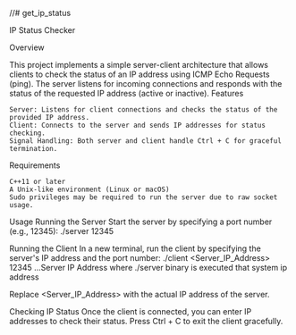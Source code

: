 //# get_ip_status

IP Status Checker

Overview

This project implements a simple server-client architecture that allows clients to check the status of an IP address using ICMP Echo Requests (ping). The server listens for incoming connections and responds with the status of the requested IP address (active or inactive).
Features

    Server: Listens for client connections and checks the status of the provided IP address.
    Client: Connects to the server and sends IP addresses for status checking.
    Signal Handling: Both server and client handle Ctrl + C for graceful termination.

Requirements

    C++11 or later
    A Unix-like environment (Linux or macOS)
    Sudo privileges may be required to run the server due to raw socket usage.


Usage
   Running the Server
   Start the server by specifying a port number (e.g., 12345):
   ./server 12345

   Running the Client
   In a new terminal, run the client by specifying the server's IP address and the port number:
   ./client <Server_IP_Address> 12345 ...Server IP Address where ./server binary is executed that system ip address

   Replace <Server_IP_Address> with the actual IP address of the server.
   
   Checking IP Status
   Once the client is connected, you can enter IP addresses to check their status. Press Ctrl + C to exit the client gracefully.

